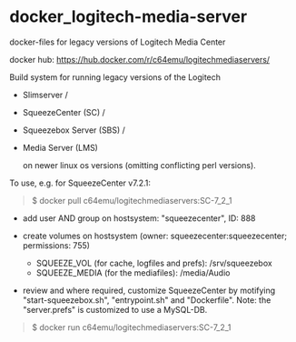 # docker_logitech-media-server
docker-files for legacy versions of Logitech Media Center

docker hub: https://hub.docker.com/r/c64emu/logitechmediaservers/

Build system for running legacy versions of the Logitech
- Slimserver /
- SqueezeCenter (SC) /    
- Squeezebox Server (SBS) /    
- Media Server (LMS)
    
  on newer linux os versions (omitting conflicting perl versions).

To use, e.g. for SqueezeCenter v7.2.1:

>  $ docker pull c64emu/logitechmediaservers:SC-7_2_1

- add user AND group on hostsystem: "squeezecenter", ID: 888
- create volumes on hostsystem (owner: squeezecenter:squeezecenter; permissions: 755)
    - SQUEEZE_VOL (for cache, logfiles and prefs): /srv/squeezebox
    - SQUEEZE_MEDIA (for the mediafiles): /media/Audio

 - review and where required, customize SqueezeCenter by motifying "start-squeezebox.sh", "entrypoint.sh" and "Dockerfile".
  Note: the "server.prefs" is customized to use a MySQL-DB.

>  $ docker run c64emu/logitechmediaservers:SC-7_2_1
